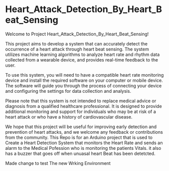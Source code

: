 # Heart_Attack_Detection_By_Heart_Beat_Sensing
Welcome to Project Heart_Attack_Detection_By_Heart_Beat_Sensing!

This project aims to develop a system that can accurately detect the occurrence of a heart attack through heart beat sensing. The system utilizes machine learning algorithms to analyze heart rate and rhythm data collected from a wearable device, and provides real-time feedback to the user.

To use this system, you will need to have a compatible heart rate monitoring device and install the required software on your computer or mobile device. The software will guide you through the process of connecting your device and configuring the settings for data collection and analysis.

Please note that this system is not intended to replace medical advice or diagnosis from a qualified healthcare professional. It is designed to provide additional monitoring and support for individuals who may be at risk of a heart attack or who have a history of cardiovascular disease.

We hope that this project will be useful for improving early detection and prevention of heart attacks, and we welcome any feedback or contributions from the community.
This Repo is for an Arduino project that is used to Create a Heart Detection System that monitors the Heart Rate and sends an alarm to the 
Medical Pofession who is monitoring the patients Vitals. 
it also has a buzzer that goes off when unuasal heart Beat has been detetcted.

Made  change to test The new Wrking Environment 

